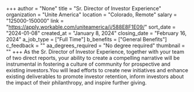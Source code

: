 +++
author = "None"
title = "Sr. Director of Investor Experience"
organization = "Unite America"
location = "Colorado, Remote"
salary = "125000-150000"
link = "https://apply.workable.com/uniteamerica/j/588E8F1E09/"
sort_date = "2024-01-08"
created_at = "January 8, 2024"
closing_date = "February 16, 2024"
a_job_type = ["Full Time"]
b_benefits = ["General Benefits"]
c_feedback = ""
aa_degrees_required = "No degree required"
thumbnail = ""
+++
As the Sr. Director of Investor Experience, together with your team of two direct reports, your ability to create a compelling narrative will be instrumental in fostering a culture of community for prospective and existing investors.You will lead efforts to create new initiatives and enhance existing deliverables to promote investor retention, inform investors about the impact of their philanthropy, and inspire further giving.